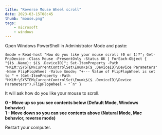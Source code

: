 ```yaml
---
title: "Reverse Mouse Wheel scroll"
date: 2023-03-15T08:45
thumb: "mouse.png"
tags: 
    - microsoft
    - windows
---
```

Open Windows PowerShell in Administrator Mode and paste:

```
$mode = Read-host "How do you like your mouse scroll (0 or 1)?"; Get-PnpDevice -Class Mouse -PresentOnly -Status OK | ForEach-Object { "$($_.Name): $($_.DeviceID)"; Set-ItemProperty -Path "HKLM:\SYSTEM\CurrentControlSet\Enum\$($_.DeviceID)\Device Parameters" -Name FlipFlopWheel -Value $mode; "+--- Value of FlipFlopWheel is set to " + (Get-ItemProperty -Path "HKLM:\SYSTEM\CurrentControlSet\Enum\$($_.DeviceID)\Device Parameters").FlipFlopWheel + "`n" }
```

It will ask how do you like your mouse to scroll.

**0 - Move up so you see contents below (Default Mode, Windows behavior)**<br />
**1 - Move down so you can see contents above (Natural Mode, Mac behavior, reverse mode)**

Restart your computer. 